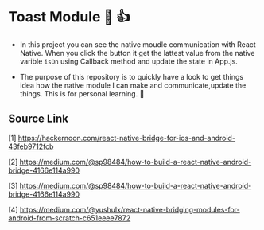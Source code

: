 # Toast Module :wave: :+1:
* In this project you can see the native moudle communication with React Native. When you click the button it get the lattest value from the native varible `isOn` using Callback method and update the state in App.js. 

* The purpose of this repository is to quickly have a look to get things idea how the native module I can make and communicate,update the things. This is for personal learning. :wave:

## Source Link
[1] https://hackernoon.com/react-native-bridge-for-ios-and-android-43feb9712fcb

[2] https://medium.com/@sp98484/how-to-build-a-react-native-android-bridge-4166e114a990

[3] https://medium.com/@sp98484/how-to-build-a-react-native-android-bridge-4166e114a990

[4] https://medium.com/@yushulx/react-native-bridging-modules-for-android-from-scratch-c651eeee7872
